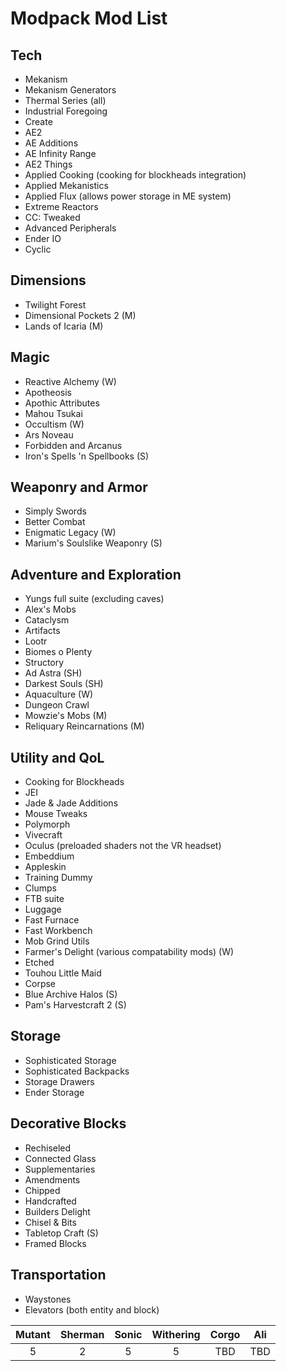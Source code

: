 # Modpack Mod List

## Tech
  * Mekanism
  * Mekanism Generators
  * Thermal Series (all)
  * Industrial Foregoing
  * Create
  * AE2
  * AE Additions
  * AE Infinity Range
  * AE2 Things
  * Applied Cooking (cooking for blockheads integration)
  * Applied Mekanistics
  * Applied Flux (allows power storage in ME system)
  * Extreme Reactors
  * CC: Tweaked
  * Advanced Peripherals
  * Ender IO
  * Cyclic

## Dimensions
  * Twilight Forest
  * Dimensional Pockets 2 (M)
  * Lands of Icaria (M)

## Magic
  * Reactive Alchemy (W)
  * Apotheosis
  * Apothic Attributes 
  * Mahou Tsukai
  * Occultism (W)
  * Ars Noveau
  * Forbidden and Arcanus
  * Iron's Spells 'n Spellbooks (S)

## Weaponry and Armor
  * Simply Swords
  * Better Combat
  * Enigmatic Legacy (W)
  * Marium's Soulslike Weaponry (S)

## Adventure and Exploration
  * Yungs full suite (excluding caves)
  * Alex's Mobs
  * Cataclysm
  * Artifacts
  * Lootr
  * Biomes o Plenty
  * Structory
  * Ad Astra (SH)
  * Darkest Souls (SH)
  * Aquaculture (W)
  * Dungeon Crawl
  * Mowzie's Mobs (M)
  * Reliquary Reincarnations (M)

## Utility and QoL
  * Cooking for Blockheads
  * JEI
  * Jade & Jade Additions
  * Mouse Tweaks
  * Polymorph
  * Vivecraft
  * Oculus (preloaded shaders not the VR headset)
  * Embeddium
  * Appleskin
  * Training Dummy
  * Clumps
  * FTB suite
  * Luggage
  * Fast Furnace
  * Fast Workbench
  * Mob Grind Utils
  * Farmer's Delight (various compatability mods) (W)
  * Etched
  * Touhou Little Maid
  * Corpse
  * Blue Archive Halos (S)
  * Pam's Harvestcraft 2 (S)

## Storage
  * Sophisticated Storage
  * Sophisticated Backpacks
  * Storage Drawers
  * Ender Storage

## Decorative Blocks
  * Rechiseled
  * Connected Glass
  * Supplementaries
  * Amendments
  * Chipped
  * Handcrafted
  * Builders Delight
  * Chisel & Bits
  * Tabletop Craft (S)
  * Framed Blocks

## Transportation
  * Waystones
  * Elevators (both entity and block)

| Mutant | Sherman | Sonic | Withering | Corgo | Ali |
| :----: | :-----: | :---: | :-------: | :---: | :---: |
| 5      | 2       | 5     | 5         | TBD   | TBD   |
